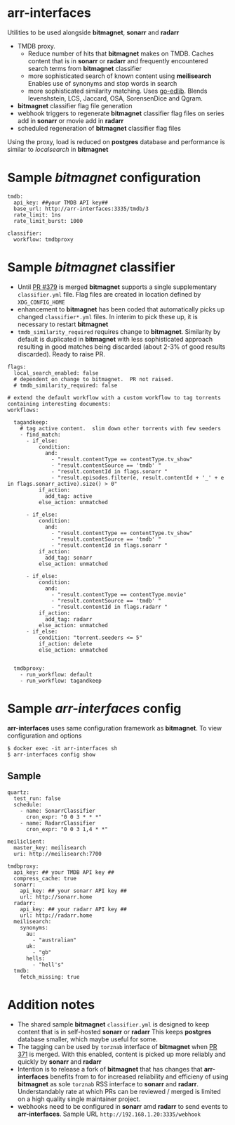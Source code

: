 # arr-interfaces

Utilities to be used alongside **bitmagnet**, **sonarr** and **radarr**

- TMDB proxy.  
   - Reduce number of hits that **bitmagnet** makes on TMDB.  Caches content that is in **sonarr** or **radarr** and frequently encountered search terms from **bitmagnet** classifier
   - more sophisticated search of known content using **meilisearch**  Enables use of synonyms and stop words in search
   - more sophisticated similarity matching.  Uses [go-edlib](https://github.com/hbollon/go-edlib). Blends levenshstein, LCS, Jaccard, OSA, SorensenDice and Qgram.  
- **bitmagnet** classifier flag file generation
- webhook triggers to regenerate **bitmagnet** classifier flag files on series add in **sonarr** or movie add in **radarr**
- scheduled regeneration of **bitmagnet** classifier flag files

Using the proxy,  load is reduced on **postgres** database and performance is similar to *localsearch* in **bitmagnet**

# Sample *bitmagnet* configuration
```
tmdb:
  api_key: ##your TMDB API key##
  base_url: http://arr-interfaces:3335/tmdb/3
  rate_limit: 1ns
  rate_limit_burst: 1000

classifier:
  workflow: tmdbproxy
```

# Sample *bitmagnet* classifier
- Until [PR #379](https://github.com/bitmagnet-io/bitmagnet/pull/379) is merged **bitmagnet** supports a single supplementary `classifier.yml` file.   Flag files are created in location defined by `XDG_CONFIG_HOME` 
- enhancement to **bitmagnet** has been coded that automatically picks up changed `classifier*.yml` files.  In interim to pick these up, it is necessary to restart **bitmagnet**
- `tmdb_similarity_required` requires change to **bitmagnet**.  Similarity by default is duplicated in **bitmagnet** with less sophisticated approach resulting in good matches being discarded (about 2-3% of good results discarded).  Ready to raise PR.
```
flags:
  local_search_enabled: false
  # dependent on change to bitmagnet.  PR not raised.
  # tmdb_similarity_required: false

# extend the default workflow with a custom workflow to tag torrents containing interesting documents:
workflows:

  tagandkeep:
    # tag active content.  slim down other torrents with few seeders
    - find_match:
      - if_else:
          condition:
            and:
              - "result.contentType == contentType.tv_show"
              - "result.contentSource == 'tmdb' "
              - "result.contentId in flags.sonarr "
              - "result.episodes.filter(e, result.contentId + '_' + e in flags.sonarr_active).size() > 0"
          if_action:
            add_tag: active
          else_action: unmatched

      - if_else:
          condition:
            and:
              - "result.contentType == contentType.tv_show"
              - "result.contentSource == 'tmdb' "
              - "result.contentId in flags.sonarr "
          if_action:
            add_tag: sonarr
          else_action: unmatched

      - if_else:
          condition:
            and:
              - "result.contentType == contentType.movie"
              - "result.contentSource == 'tmdb' "
              - "result.contentId in flags.radarr "
          if_action:
            add_tag: radarr
          else_action: unmatched
      - if_else:
          condition: "torrent.seeders <= 5"
          if_action: delete
          else_action: unmatched


  tmdbproxy:
    - run_workflow: default
    - run_workflow: tagandkeep

```

# Sample *arr-interfaces* config
**arr-interfaces** uses same configuration framework as **bitmagnet**.  To view configuration and options
```
$ docker exec -it arr-interfaces sh
$ arr-interfaces config show
```
## Sample

```
quartz:
  test_run: false
  schedule:
    - name: SonarrClassifier
      cron_expr: "0 0 3 * * *"
    - name: RadarrClassifier
      cron_expr: "0 0 3 1,4 * *"

meiliclient:
  master_key: meilisearch
  uri: http://meilisearch:7700
  
tmdbproxy:
  api_key: ## your TMDB API key ##
  compress_cache: true
  sonarr:
    api_key: ## your sonarr API key ##
    url: http://sonarr.home
  radarr:
    api_key: ## your radarr API key ##
    url: http://radarr.home
  meilisearch:
    synonyms:
      au:
        - "australian"
      uk:
        - "gb"
      hells:
        - "hell's"
  tmdb:
    fetch_missing: true

```

# Addition notes
- The shared sample **bitmagnet** `classifier.yml` is designed to keep content that is in self-hosted **sonarr** or **radarr**   This keeps **postgres** database smaller,  which maybe useful for some.  
- The tagging can be used by `torznab` interface of **bitmagnet** when [PR 371](https://github.com/bitmagnet-io/bitmagnet/pull/371) is merged.  With this enabled,  content is picked up more reliably and quickly by **sonarr** and **radarr**
- Intention is to release a fork of **bitmagnet** that has changes that **arr-interfaces** benefits from to for increased reliability and efficieny of using **bitmagnet** as sole `torznab` RSS interface to **sonarr** and **radarr**.   Understandably rate at which PRs can be reviewed / merged is limited on a high quality single maintainer project.
- webhooks need to be configured in **sonarr** amd **radarr** to send events to **arr-interfaces**.  Sample URL `http://192.168.1.20:3335/webhook`